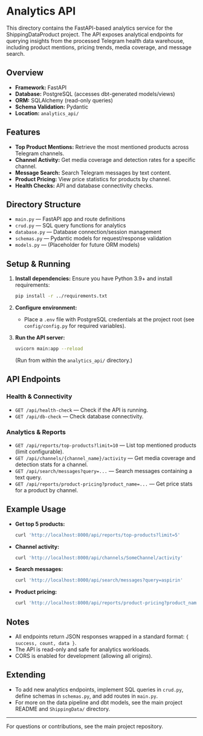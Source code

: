 # Analytics API

This directory contains the FastAPI-based analytics service for the ShippingDataProduct project. The API exposes analytical endpoints for querying insights from the processed Telegram health data warehouse, including product mentions, pricing trends, media coverage, and message search.

## Overview

- **Framework:** FastAPI
- **Database:** PostgreSQL (accesses dbt-generated models/views)
- **ORM:** SQLAlchemy (read-only queries)
- **Schema Validation:** Pydantic
- **Location:** `analytics_api/`

## Features

- **Top Product Mentions:** Retrieve the most mentioned products across Telegram channels.
- **Channel Activity:** Get media coverage and detection rates for a specific channel.
- **Message Search:** Search Telegram messages by text content.
- **Product Pricing:** View price statistics for products by channel.
- **Health Checks:** API and database connectivity checks.

## Directory Structure

- `main.py` — FastAPI app and route definitions
- `crud.py` — SQL query functions for analytics
- `database.py` — Database connection/session management
- `schemas.py` — Pydantic models for request/response validation
- `models.py` — (Placeholder for future ORM models)

## Setup & Running

1. **Install dependencies:**
   Ensure you have Python 3.9+ and install requirements:
   ```bash
   pip install -r ../requirements.txt
   ```

2. **Configure environment:**
   - Place a `.env` file with PostgreSQL credentials at the project root (see `config/config.py` for required variables).

3. **Run the API server:**
   ```bash
   uvicorn main:app --reload
   ```
   (Run from within the `analytics_api/` directory.)

## API Endpoints

### Health & Connectivity
- `GET /api/health-check` — Check if the API is running.
- `GET /api/db-check` — Check database connectivity.

### Analytics & Reports
- `GET /api/reports/top-products?limit=10` — List top mentioned products (limit configurable).
- `GET /api/channels/{channel_name}/activity` — Get media coverage and detection stats for a channel.
- `GET /api/search/messages?query=...` — Search messages containing a text query.
- `GET /api/reports/product-pricing?product_name=...` — Get price stats for a product by channel.

## Example Usage

- **Get top 5 products:**
  ```bash
  curl 'http://localhost:8000/api/reports/top-products?limit=5'
  ```
- **Channel activity:**
  ```bash
  curl 'http://localhost:8000/api/channels/SomeChannel/activity'
  ```
- **Search messages:**
  ```bash
  curl 'http://localhost:8000/api/search/messages?query=aspirin'
  ```
- **Product pricing:**
  ```bash
  curl 'http://localhost:8000/api/reports/product-pricing?product_name=aspirin'
  ```

## Notes
- All endpoints return JSON responses wrapped in a standard format: `{ success, count, data }`.
- The API is read-only and safe for analytics workloads.
- CORS is enabled for development (allowing all origins).

## Extending
- To add new analytics endpoints, implement SQL queries in `crud.py`, define schemas in `schemas.py`, and add routes in `main.py`.
- For more on the data pipeline and dbt models, see the main project README and `ShippingData/` directory.

---

For questions or contributions, see the main project repository. 